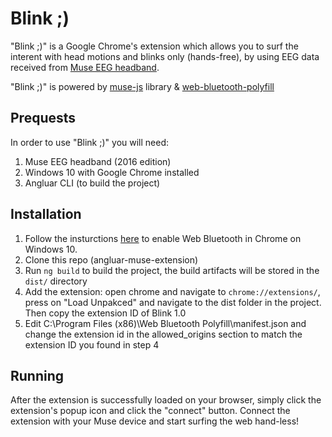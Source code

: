 # Blink ;) 

"Blink ;)" is a Google Chrome's extension which allows you to surf the interent with head motions and blinks only (hands-free), by using EEG data received from [Muse EEG headband](http://www.choosemuse.com/).

"Blink ;)" is powered by [muse-js](https://github.com/urish/muse-js) library & [web-bluetooth-polyfill](https://github.com/urish/web-bluetooth-polyfill/)

## Prequests

In order to use "Blink ;)" you will need:
1. Muse EEG headband (2016 edition)
2. Windows 10 with Google Chrome installed
3. Angluar CLI (to build the project)


## Installation
1. Follow the insturctions [here](https://github.com/urish/web-bluetooth-polyfill/) to enable Web Bluetooth in Chrome on Windows 10.
2. Clone this repo (angluar-muse-extension)
3. Run `ng build` to build the project, the build artifacts will be stored in the `dist/` directory
4. Add the extension: open chrome and navigate to `chrome://extensions/`, press on "Load Unpakced" and navigate to the dist folder in the project. Then copy the extension ID of Blink 1.0
5. Edit C:\Program Files (x86)\Web Bluetooth Polyfill\manifest.json and change the extension id in the allowed_origins section to match the extension ID you found in step 4


## Running
After the extension is successfully loaded on your browser, simply click the extension's popup icon and click the "connect" button.
Connect the extension with your Muse device and start surfing the web hand-less!

